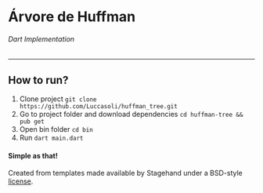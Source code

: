 # Árvore de Huffman
###### Dart Implementation
---

## How to run?
1. Clone project `git clone https://github.com/Luccasoli/huffman_tree.git`
2. Go to project folder and download dependencies `cd huffman-tree && pub get`
3. Open bin folder `cd bin`
4. Run `dart main.dart`

#### Simple as that!

Created from templates made available by Stagehand under a BSD-style
[license](https://github.com/dart-lang/stagehand/blob/master/LICENSE).
